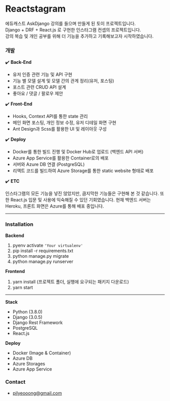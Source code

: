 # **Reactstagram**

에듀캐스트 AskDjango 강의를 들으며 만들게 된 토이 프로젝트입니다.  
Django + DRF + React.js 로 구현한 인스타그램 컨셉의 프로젝트입니다.  
강의 복습 및 개인 공부를 위해 더 기능을 추가하고 기록해보고자 시작하였습니다.  

  

### 개발

✔️ **Back-End**

- 유저 인증 관련 기능 및 API 구현
- 기능 별 모델 설계 및 모델 간의 관계 정리(유저, 포스팅)
- 포스트 관련 CRUD API 설계
- 좋아요 / 댓글 / 팔로우 제안

✔️ **Front-End**

- Hooks, Context API를 통한 state 관리
- 메인 화면 포스팅, 개인 정보 수정, 유저 디테일 화면 구현
- Ant Design과 Scss를 활용한 UI 및 레이아웃 구성

✔️ **Deploy**

- Docker를 통한 빌드 진행 및 Docker Hub로 업로드 (백엔드 API 서버)
- Azure App Service를 활용한 Container로의 배포
- 서버와 Azure DB 연결 (PostgreSQL)
- 리액트 코드를 빌드하여 Azure Storage를 통한 static website 형태로 배포

✔️ **ETC**

인스타그램의 모든 기능을 넣진 않았지만, 큼지막한 기능들은 구현해 본 것 같습니다.
또한 React.js 입문 및 사용에 익숙해질 수 있던 기회였습니다.
현재 백엔드 서버는 Heroku, 프론트 화면은 Azure를 통해 배포 중입니다.


----------

### **Installation**
**Backend**
  1. pyenv activate `'Your virtualenv'`
  2. pip install -r requirements.txt
  3. python manage.py migrate
  4. python manage.py runserver 

**Frontend**
1. yarn install (프로젝트 폴더, 실행에 요구되는 패키지 다운로드)
2. yarn start


--------

**Stack**
- Python (3.8.0)
- Django (3.0.5)
- Django Rest Framework
- PostgreSQL
- React.js

**Deploy**
- Docker (Image & Container)
- Azure DB
- Azure Storages
- Azure App Service


### **Contact**
- pilyeooong@gmail.com
